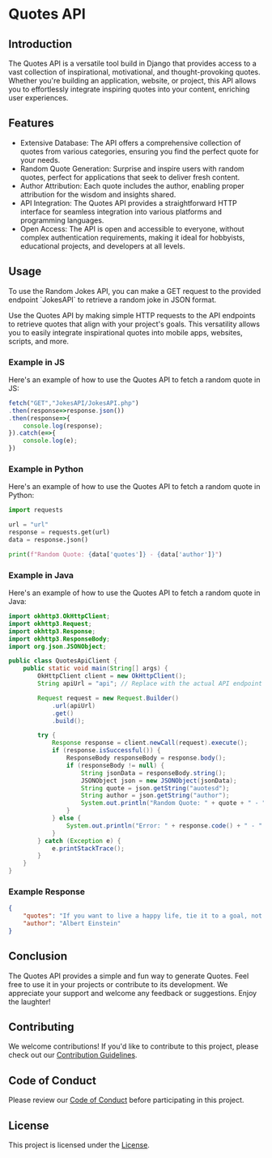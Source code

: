 # Quotes API
## Introduction
  The Quotes API is a versatile tool build in Django that provides access to a vast collection of inspirational, motivational, and thought-provoking quotes. Whether you're building an application, website, or project, this API allows you to effortlessly integrate inspiring quotes into your content, enriching user experiences.

## Features
  - Extensive Database: The API offers a comprehensive collection of quotes from various categories, ensuring you find the perfect quote for your needs.
  - Random Quote Generation: Surprise and inspire users with random quotes, perfect for applications that seek to deliver fresh content.
  - Author Attribution: Each quote includes the author, enabling proper attribution for the wisdom and insights shared.
  - API Integration: The Quotes API provides a straightforward HTTP interface for seamless integration into various platforms and programming languages.
  - Open Access: The API is open and accessible to everyone, without complex authentication requirements, making it ideal for hobbyists, educational projects, and developers at all levels.

## Usage
<p>To use the Random Jokes API, you can make a GET request to the provided endpoint `JokesAPI` to retrieve a random joke in JSON format.</p>
  Use the Quotes API by making simple HTTP requests to the API endpoints to retrieve quotes that align with your project's goals. This versatility allows you to easily integrate inspirational quotes into mobile apps, websites, scripts, and more.

### Example in JS
 Here's an example of how to use the Quotes API to fetch a random quote in JS:

```JavaScript
fetch("GET","JokesAPI/JokesAPI.php")
.then(response=>response.json())
.then(response=>{
    console.log(response);
}).catch(e=>{
    console.log(e);
})
```
### Example in Python
  Here's an example of how to use the Quotes API to fetch a random quote in Python:

```python
import requests

url = "url"
response = requests.get(url)
data = response.json()

print(f"Random Quote: {data['quotes']} - {data['author']}")
```
### Example in Java
  Here's an example of how to use the Quotes API to fetch a random quote in Java:

```java
import okhttp3.OkHttpClient;
import okhttp3.Request;
import okhttp3.Response;
import okhttp3.ResponseBody;
import org.json.JSONObject;

public class QuotesApiClient {
    public static void main(String[] args) {
        OkHttpClient client = new OkHttpClient();
        String apiUrl = "api"; // Replace with the actual API endpoint

        Request request = new Request.Builder()
            .url(apiUrl)
            .get()
            .build();

        try {
            Response response = client.newCall(request).execute();
            if (response.isSuccessful()) {
                ResponseBody responseBody = response.body();
                if (responseBody != null) {
                    String jsonData = responseBody.string();
                    JSONObject json = new JSONObject(jsonData);
                    String quote = json.getString("auotesd");
                    String author = json.getString("author");
                    System.out.println("Random Quote: " + quote + " - " + author);
                }
            } else {
                System.out.println("Error: " + response.code() + " - " + response.message());
            }
        } catch (Exception e) {
            e.printStackTrace();
        }
    }
}

```

### Example Response

```json
{ 
    "quotes": "If you want to live a happy life, tie it to a goal, not to people or things.", 
    "author": "Albert Einstein" 
}
```

## Conclusion
The Quotes API provides a simple and fun way to generate Quotes. Feel free to use it in your projects or contribute to its development. We appreciate your support and welcome any feedback or suggestions. Enjoy the laughter!

## Contributing

We welcome contributions! If you'd like to contribute to this project, please check out our [Contribution Guidelines](Contribution.md).

## Code of Conduct

Please review our [Code of Conduct](CodeOfConduct.md) before participating in this project.

## License

This project is licensed under the [License](LICENSE).